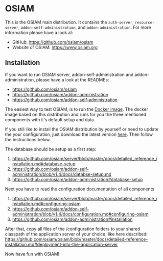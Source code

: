 # OSIAM

This is the OSIAM main distribution. It contains the `auth-server`,
`resource-server`, `addon-self-administration`, and `addon-administration`. For
more information please have a look at:

- GitHub: https://github.com/osiam/osiam
- Website of OSIAM: https://www.osiam.org

## Installation

If you want to run OSIAM server, addon-self-administration and
addon-administration, please have a look at the READMEs:

- https://github.com/osiam/osiam
- https://github.com/osiam/addon-administration
- https://github.com/osiam/addon-self-administration

The easiest way to test OSIAM, is to run the [Docker image](https://github.com/osiam/docker-image).
The docker image based on this distribution and runs for you the three
mentioned components with it's default setup and data.

If you still like to install the OSIAM distribution by yourself or need to
update the your configuration, just download the latest version
[here](https://github.com/osiam/osiam/releases). Then follow the instructions
below.

The database should be setup as a first step:

1. https://github.com/osiam/server/blob/master/docs/detailed_reference_installation.md#database-setup
2. https://github.com/osiam/addon-self-administration/blob/v1.4/docs/databse-setup.md
3. https://github.com/osiam/addon-administration#database-setup

Next you have to read the configuration documentation of all components

1. https://github.com/osiam/server/blob/master/docs/detailed_reference_installation.md#configuring-osiam
2. https://github.com/osiam/addon-self-administration/blob/v1.4/docs/configuration.md#configuring-osiam
3. https://github.com/osiam/addon-administration#installation

After that, copy all files of the /configuration folders to your shared
classpath of the application server of your choice, like here described:
https://github.com/osiam/osiam/blob/master/docs/detailed-reference-installation.md#deployment-into-the-application-server

Now have fun with OSIAM!
